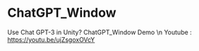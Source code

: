 # ChatGPT_Window
Use Chat GPT-3 in Unity? ChatGPT_Window Demo \n
Youtube : https://youtu.be/ujZsgoxOVcY
